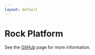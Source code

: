 ```yaml
---
layout: default
---
```


# Rock Platform

See the [GitHub](https://github.com/rockplatform) page for more information.
